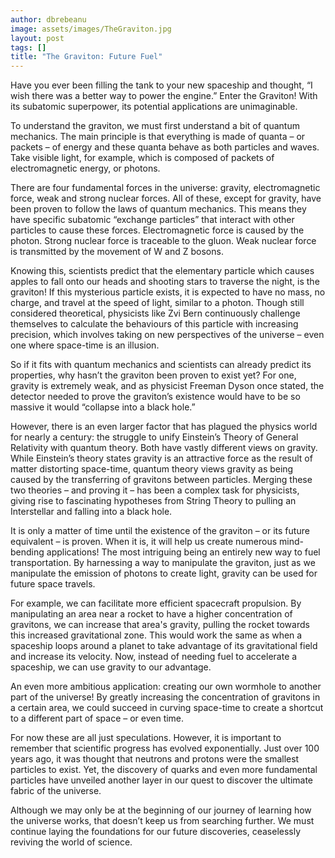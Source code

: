 ```yaml
---
author: dbrebeanu
image: assets/images/TheGraviton.jpg
layout: post
tags: []
title: "The Graviton: Future Fuel"
---
```

Have you ever been filling the tank to your new spaceship and thought,
“I wish there was a better way to power the engine.” Enter the Graviton!
With its subatomic superpower, its potential applications are
unimaginable.

To understand the graviton, we must first understand a bit of quantum
mechanics. The main principle is that everything is made of quanta – or
packets – of energy and these quanta behave as both particles and waves.
Take visible light, for example, which is composed of packets of
electromagnetic energy, or photons.

There are four fundamental forces in the universe: gravity,
electromagnetic force, weak and strong nuclear forces. All of these,
except for gravity, have been proven to follow the laws of quantum
mechanics. This means they have specific subatomic “exchange particles”
that interact with other particles to cause these forces.
Electromagnetic force is caused by the photon. Strong nuclear force is
traceable to the gluon. Weak nuclear force is transmitted by the
movement of W and Z bosons.

Knowing this, scientists predict that the elementary particle which
causes apples to fall onto our heads and shooting stars to traverse the
night, is the graviton! If this mysterious particle exists, it is
expected to have no mass, no charge, and travel at the speed of light,
similar to a photon. Though still considered theoretical, physicists
like Zvi Bern continuously challenge themselves to calculate the
behaviours of this particle with increasing precision, which involves
taking on new perspectives of the universe – even one where space-time
is an illusion.

So if it fits with quantum mechanics and scientists can already predict
its properties, why hasn’t the graviton been proven to exist yet? For
one, gravity is extremely weak, and as physicist Freeman Dyson once
stated, the detector needed to prove the graviton’s existence would have
to be so massive it would “collapse into a black hole.”

However, there is an even larger factor that has plagued the physics
world for nearly a century: the struggle to unify Einstein’s Theory of
General Relativity with quantum theory. Both have vastly different views
on gravity. While Einstein’s theory states gravity is an attractive
force as the result of matter distorting space-time, quantum theory
views gravity as being caused by the transferring of gravitons between
particles. Merging these two theories – and proving it – has been a
complex task for physicists, giving rise to fascinating hypotheses from
String Theory to pulling an Interstellar and falling into a black hole.

It is only a matter of time until the existence of the graviton – or its
future equivalent – is proven. When it is, it will help us create
numerous mind-bending applications! The most intriguing being an
entirely new way to fuel transportation. By harnessing a way to
manipulate the graviton, just as we manipulate the emission of photons
to create light, gravity can be used for future space travels.

For example, we can facilitate more efficient spacecraft propulsion. By
manipulating an area near a rocket to have a higher concentration of
gravitons, we can increase that area's gravity, pulling the rocket
towards this increased gravitational zone. This would work the same as
when a spaceship loops around a planet to take advantage of its
gravitational field and increase its velocity. Now, instead of needing
fuel to accelerate a spaceship, we can use gravity to our advantage.

An even more ambitious application: creating our own wormhole to another
part of the universe! By greatly increasing the concentration of
gravitons in a certain area, we could succeed in curving space-time to
create a shortcut to a different part of space – or even time.

For now these are all just speculations. However, it is important to
remember that scientific progress has evolved exponentially. Just over
100 years ago, it was thought that neutrons and protons were the
smallest particles to exist. Yet, the discovery of quarks and even more
fundamental particles have unveiled another layer in our quest to
discover the ultimate fabric of the universe.

Although we may only be at the beginning of our journey of learning how
the universe works, that doesn’t keep us from searching further. We must
continue laying the foundations for our future discoveries, ceaselessly
reviving the world of science.